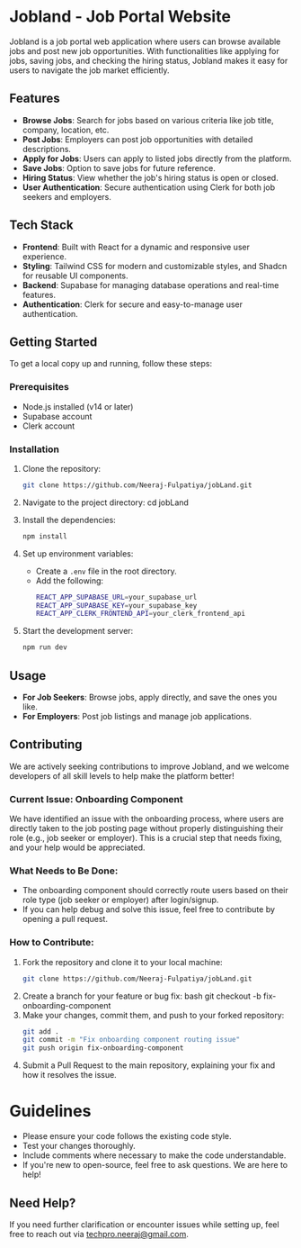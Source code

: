 # Jobland - Job Portal Website

Jobland is a job portal web application where users can browse available jobs and post new job opportunities. With functionalities like applying for jobs, saving jobs, and checking the hiring status, Jobland makes it easy for users to navigate the job market efficiently.

## Features

- **Browse Jobs**: Search for jobs based on various criteria like job title, company, location, etc.
- **Post Jobs**: Employers can post job opportunities with detailed descriptions.
- **Apply for Jobs**: Users can apply to listed jobs directly from the platform.
- **Save Jobs**: Option to save jobs for future reference.
- **Hiring Status**: View whether the job's hiring status is open or closed.
- **User Authentication**: Secure authentication using Clerk for both job seekers and employers.

## Tech Stack

- **Frontend**: Built with React for a dynamic and responsive user experience.
- **Styling**: Tailwind CSS for modern and customizable styles, and Shadcn for reusable UI components.
- **Backend**: Supabase for managing database operations and real-time features.
- **Authentication**: Clerk for secure and easy-to-manage user authentication.

## Getting Started

To get a local copy up and running, follow these steps:

### Prerequisites

- Node.js installed (v14 or later)
- Supabase account
- Clerk account

### Installation

1. Clone the repository:
   ```bash
   git clone https://github.com/Neeraj-Fulpatiya/jobLand.git

2. Navigate to the project directory:
   cd jobLand

3. Install the dependencies:
   ```bash
   npm install
4. Set up environment variables:
   - Create a `.env` file in the root directory.
   - Add the following:
     ```bash
     REACT_APP_SUPABASE_URL=your_supabase_url
     REACT_APP_SUPABASE_KEY=your_supabase_key
     REACT_APP_CLERK_FRONTEND_API=your_clerk_frontend_api
     ```
5. Start the development server:
   ```bash
   npm run dev
## Usage

- **For Job Seekers**: Browse jobs, apply directly, and save the ones you like.
- **For Employers**: Post job listings and manage job applications.

## Contributing

We are actively seeking contributions to improve Jobland, and we welcome developers of all skill levels to help make the platform better!

### Current Issue: Onboarding Component

We have identified an issue with the onboarding process, where users are directly taken to the job posting page without properly distinguishing their role (e.g., job seeker or employer). This is a crucial step that needs fixing, and your help would be appreciated.

### What Needs to Be Done:
- The onboarding component should correctly route users based on their role type (job seeker or employer) after login/signup.
- If you can help debug and solve this issue, feel free to contribute by opening a pull request.

### How to Contribute:

1. Fork the repository and clone it to your local machine:
   ```bash
   git clone https://github.com/Neeraj-Fulpatiya/jobLand.git
2. Create a branch for your feature or bug fix:
   bash
     git checkout -b fix-onboarding-component
3. Make your changes, commit them, and push to your forked repository:
   ```bash
   git add .
   git commit -m "Fix onboarding component routing issue"
   git push origin fix-onboarding-component
4. Submit a Pull Request to the main repository, explaining your fix and how it resolves the issue.

# Guidelines

- Please ensure your code follows the existing code style.
- Test your changes thoroughly.
- Include comments where necessary to make the code understandable.
- If you're new to open-source, feel free to ask questions. We are here to help!

## Need Help? 

If you need further clarification or encounter issues while setting up, feel free to reach out via [techpro.neeraj@gmail.com](mailto:techpro.neeraj@gmail.com).
   



